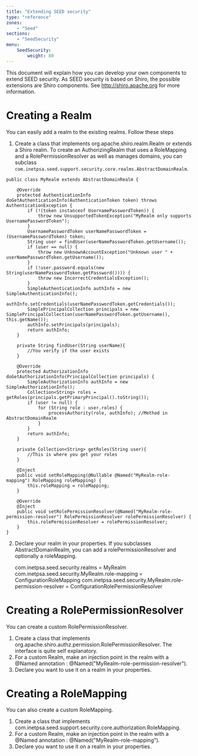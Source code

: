 ```yaml
---
title: "Extending SEED security"
type: "reference"
zones:
    - "Seed"
sections:
    - "SeedSecurity"
menu:
    SeedSecurity:
        weight: 80
---
```


This document will explain how you can develop your own components to extend SEED security. As SEED security is based on
Shiro, the possible extensions are Shiro components. See http://shiro.apache.org for more information.

# Creating a Realm

You can easily add a realm to the existing realms. Follow these steps

1. Create a class that implements org.apache.shiro.realm.Realm or extends a Shiro realm. To create an AuthorizingRealm
that uses a RoleMapping and a RolePermissionResolver as well as manages domains, you can subclass
`com.inetpsa.seed.support.security.core.realms.AbstractDomainRealm`.

```
public class MyRealm extends AbstractDomainRealm {

    @Override
    protected AuthenticationInfo doGetAuthenticationInfo(AuthenticationToken token) throws AuthenticationException {
        if (!(token instanceof UsernamePasswordToken)) {
            throw new UnsupportedTokenException("MyRealm only supports UsernamePasswordToken");
        }
        UsernamePasswordToken userNamePasswordToken = (UsernamePasswordToken) token;
        String user = findUser(userNamePasswordToken.getUsername());
        if (user == null) {
            throw new UnknownAccountException("Unknown user " + userNamePasswordToken.getUsername());
        }
        if (!user.password.equals(new String(userNamePasswordToken.getPassword()))) {
            throw new IncorrectCredentialsException();
        }
        SimpleAuthenticationInfo authInfo = new SimpleAuthenticationInfo();
        authInfo.setCredentials(userNamePasswordToken.getCredentials());
        SimplePrincipalCollection principals = new SimplePrincipalCollection(userNamePasswordToken.getUsername(), this.getName());
        authInfo.setPrincipals(principals);
        return authInfo;
    }

    private String findUser(String userName){
        //You verify if the user exists
    }

    @Override
    protected AuthorizationInfo doGetAuthorizationInfo(PrincipalCollection principals) {
        SimpleAuthorizationInfo authInfo = new SimpleAuthorizationInfo();
        Collection<String> roles = getRoles(principals.getPrimaryPrincipal().toString());
        if (user != null) {
            for (String role : user.roles) {
                processAuthority(role, authInfo); //Method in AbstractDomainRealm
            }
        }
        return authInfo;
    }

    private Collection<String> getRoles(String user){
        //This is where you get your roles
    }

    @Inject
    public void setRoleMapping(@Nullable @Named("MyRealm-role-mapping") RoleMapping roleMapping) {
        this.roleMapping = roleMapping;
    }

    @Override
    @Inject
    public void setRolePermissionResolver(@Named("MyRealm-role-permission-resolver") RolePermissionResolver rolePermissionResolver) {
        this.rolePermissionResolver = rolePermissionResolver;
    }
}
```

2. Declare your realm in your properties. If you subclasses AbstractDomainRealm, you can add a rolePermissionResolver
and optionally a roleMapping.

    com.inetpsa.seed.security.realms = MyRealm
    com.inetpsa.seed.security.MyRealm.role-mapping = ConfigurationRoleMapping
    com.inetpsa.seed.security.MyRealm.role-permission-resolver = ConfigurationRolePermissionResolver

# Creating a RolePermissionResolver

You can create a custom RolePermissionResolver.

1. Create a class that implements org.apache.shiro.authz.permission.RolePermissionResolver. The interface is quite self explanatory.
2. For a custom Realm, make an injection point in the realm with a @Named annotation : @Named("MyRealm-role-permission-resolver").
3. Declare you want to use it on a realm in your properties.

# Creating a RoleMapping

You can also create a custom RoleMapping.

1. Create a class that implements com.inetpsa.seed.support.security.core.authorization.RoleMapping.
2. For a custom Realm, make an injection point in the realm with a @Named annotation : @Named("MyRealm-role-mapping").
3. Declare you want to use it on a realm in your properties.